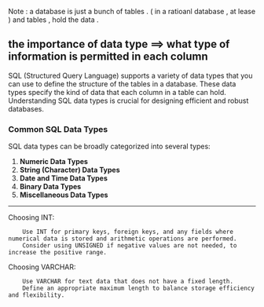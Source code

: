 Note : a database is just a bunch of tables . ( in a ratioanl database , at lease ) and tables , hold the data . 


## the importance of data type ==> what type of information is permitted in each column

SQL (Structured Query Language) supports a variety of data types that you can use to define the structure of the tables in a database. These data types specify the kind of data that each column in a table can hold. Understanding SQL data types is crucial for designing efficient and robust databases.

### Common SQL Data Types

SQL data types can be broadly categorized into several types:

1. **Numeric Data Types**
2. **String (Character) Data Types**
3. **Date and Time Data Types**
4. **Binary Data Types**
5. **Miscellaneous Data Types**

<hr>

  Choosing INT:
  
        Use INT for primary keys, foreign keys, and any fields where numerical data is stored and arithmetic operations are performed.
        Consider using UNSIGNED if negative values are not needed, to increase the positive range.
        
  Choosing VARCHAR:
  
        Use VARCHAR for text data that does not have a fixed length.
        Define an appropriate maximum length to balance storage efficiency and flexibility.
